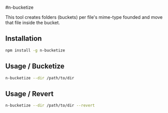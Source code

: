 #n-bucketize

This tool creates folders (buckets) per file's mime-type founded and move that file inside the bucket.

## Installation

```bash
npm install -g n-bucketize
```

## Usage / Bucketize

```bash
n-bucketize --dir /path/to/dir
```

## Usage / Revert

```bash
n-bucketize --dir /path/to/dir --revert
```
